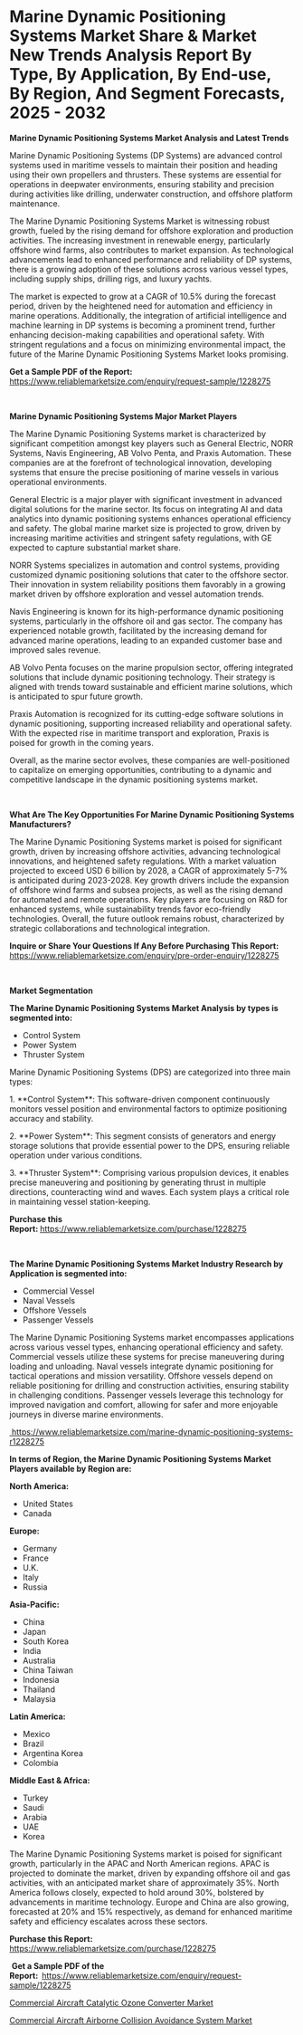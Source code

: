 <p><h1>Marine Dynamic Positioning Systems Market Share & Market New Trends Analysis Report By Type, By Application, By End-use, By Region, And Segment Forecasts, 2025 - 2032</h1></p><p><strong>Marine Dynamic Positioning Systems Market Analysis and Latest Trends</strong></p>
<p><p>Marine Dynamic Positioning Systems (DP Systems) are advanced control systems used in maritime vessels to maintain their position and heading using their own propellers and thrusters. These systems are essential for operations in deepwater environments, ensuring stability and precision during activities like drilling, underwater construction, and offshore platform maintenance.</p><p>The Marine Dynamic Positioning Systems Market is witnessing robust growth, fueled by the rising demand for offshore exploration and production activities. The increasing investment in renewable energy, particularly offshore wind farms, also contributes to market expansion. As technological advancements lead to enhanced performance and reliability of DP systems, there is a growing adoption of these solutions across various vessel types, including supply ships, drilling rigs, and luxury yachts.</p><p>The market is expected to grow at a CAGR of 10.5% during the forecast period, driven by the heightened need for automation and efficiency in marine operations. Additionally, the integration of artificial intelligence and machine learning in DP systems is becoming a prominent trend, further enhancing decision-making capabilities and operational safety. With stringent regulations and a focus on minimizing environmental impact, the future of the Marine Dynamic Positioning Systems Market looks promising.</p></p>
<p><strong>Get a Sample PDF of the Report:&nbsp;</strong> <a href="https://www.reliablemarketsize.com/enquiry/request-sample/1228275?utm_campaign=2095&utm_medium=2&utm_source=Github&utm_content=ia&utm_term=26032025&utm_id=marine-dynamic-positioning-systems">https://www.reliablemarketsize.com/enquiry/request-sample/1228275</a></p>
<p>&nbsp;</p>
<p><strong>Marine Dynamic Positioning Systems Major Market Players</strong></p>
<p><p>The Marine Dynamic Positioning Systems market is characterized by significant competition amongst key players such as General Electric, NORR Systems, Navis Engineering, AB Volvo Penta, and Praxis Automation. These companies are at the forefront of technological innovation, developing systems that ensure the precise positioning of marine vessels in various operational environments.</p><p>General Electric is a major player with significant investment in advanced digital solutions for the marine sector. Its focus on integrating AI and data analytics into dynamic positioning systems enhances operational efficiency and safety. The global marine market size is projected to grow, driven by increasing maritime activities and stringent safety regulations, with GE expected to capture substantial market share.</p><p>NORR Systems specializes in automation and control systems, providing customized dynamic positioning solutions that cater to the offshore sector. Their innovation in system reliability positions them favorably in a growing market driven by offshore exploration and vessel automation trends.</p><p>Navis Engineering is known for its high-performance dynamic positioning systems, particularly in the offshore oil and gas sector. The company has experienced notable growth, facilitated by the increasing demand for advanced marine operations, leading to an expanded customer base and improved sales revenue.</p><p>AB Volvo Penta focuses on the marine propulsion sector, offering integrated solutions that include dynamic positioning technology. Their strategy is aligned with trends toward sustainable and efficient marine solutions, which is anticipated to spur future growth.</p><p>Praxis Automation is recognized for its cutting-edge software solutions in dynamic positioning, supporting increased reliability and operational safety. With the expected rise in maritime transport and exploration, Praxis is poised for growth in the coming years.</p><p>Overall, as the marine sector evolves, these companies are well-positioned to capitalize on emerging opportunities, contributing to a dynamic and competitive landscape in the dynamic positioning systems market.</p></p>
<p>&nbsp;</p>
<p><strong>What Are The Key Opportunities For Marine Dynamic Positioning Systems Manufacturers?</strong></p>
<p><p>The Marine Dynamic Positioning Systems market is poised for significant growth, driven by increasing offshore activities, advancing technological innovations, and heightened safety regulations. With a market valuation projected to exceed USD 6 billion by 2028, a CAGR of approximately 5-7% is anticipated during 2023-2028. Key growth drivers include the expansion of offshore wind farms and subsea projects, as well as the rising demand for automated and remote operations. Key players are focusing on R&D for enhanced systems, while sustainability trends favor eco-friendly technologies. Overall, the future outlook remains robust, characterized by strategic collaborations and technological integration.</p></p>
<p><strong>Inquire or Share Your Questions If Any Before Purchasing This Report:</strong> <a href="https://www.reliablemarketsize.com/enquiry/pre-order-enquiry/1228275?utm_campaign=2095&utm_medium=2&utm_source=Github&utm_content=ia&utm_term=26032025&utm_id=marine-dynamic-positioning-systems">https://www.reliablemarketsize.com/enquiry/pre-order-enquiry/1228275</a></p>
<p>&nbsp;</p>
<p><strong>Market Segmentation</strong></p>
<p><strong>The Marine Dynamic Positioning Systems Market Analysis by types is segmented into:</strong></p>
<p><ul><li>Control System</li><li>Power System</li><li>Thruster System</li></ul></p>
<p><p>Marine Dynamic Positioning Systems (DPS) are categorized into three main types: </p><p>1. **Control System**: This software-driven component continuously monitors vessel position and environmental factors to optimize positioning accuracy and stability. </p><p>2. **Power System**: This segment consists of generators and energy storage solutions that provide essential power to the DPS, ensuring reliable operation under various conditions. </p><p>3. **Thruster System**: Comprising various propulsion devices, it enables precise maneuvering and positioning by generating thrust in multiple directions, counteracting wind and waves. Each system plays a critical role in maintaining vessel station-keeping.</p></p>
<p><strong>Purchase this Report:&nbsp;</strong><a href="https://www.reliablemarketsize.com/purchase/1228275?utm_campaign=2095&utm_medium=2&utm_source=Github&utm_content=ia&utm_term=26032025&utm_id=marine-dynamic-positioning-systems">https://www.reliablemarketsize.com/purchase/1228275</a></p>
<p>&nbsp;</p>
<p><strong>The Marine Dynamic Positioning Systems Market Industry Research by Application is segmented into:</strong></p>
<p><ul><li>Commercial Vessel</li><li>Naval Vessels</li><li>Offshore Vessels</li><li>Passenger Vessels</li></ul></p>
<p><p>The Marine Dynamic Positioning Systems market encompasses applications across various vessel types, enhancing operational efficiency and safety. Commercial vessels utilize these systems for precise maneuvering during loading and unloading. Naval vessels integrate dynamic positioning for tactical operations and mission versatility. Offshore vessels depend on reliable positioning for drilling and construction activities, ensuring stability in challenging conditions. Passenger vessels leverage this technology for improved navigation and comfort, allowing for safer and more enjoyable journeys in diverse marine environments.</p></p>
<p><a href="https://www.reliablemarketsize.com/marine-dynamic-positioning-systems-r1228275?utm_campaign=2095&utm_medium=2&utm_source=Github&utm_content=ia&utm_term=26032025&utm_id=marine-dynamic-positioning-systems">&nbsp;https://www.reliablemarketsize.com/marine-dynamic-positioning-systems-r1228275</a></p>
<p><strong>In terms of Region, the Marine Dynamic Positioning Systems Market Players available by Region are:</strong></p>
<p>
    <p> <strong> North America: </strong>
        <ul>
            <li>United States</li>
            <li>Canada</li>
        </ul>
        </p> 
    <p> <strong> Europe: </strong>
        <ul>
            <li>Germany</li>
            <li>France</li>
            <li>U.K.</li>
            <li>Italy</li>
            <li>Russia</li>
        </ul>
        </p> 
    <p> <strong> Asia-Pacific: </strong>
        <ul>
            <li>China</li>
            <li>Japan</li>
            <li>South Korea</li>
            <li>India</li>
            <li>Australia</li>
            <li>China Taiwan</li>
            <li>Indonesia</li>
            <li>Thailand</li>
            <li>Malaysia</li>
        </ul>
        </p> 
    <p> <strong> Latin America: </strong>
        <ul>
            <li>Mexico</li>
            <li>Brazil</li>
            <li>Argentina Korea</li>
            <li>Colombia</li>
        </ul>
        </p> 
    <p> <strong> Middle East & Africa: </strong>
        <ul>
            <li>Turkey</li>
            <li>Saudi</li>
            <li>Arabia</li>
            <li>UAE</li>
            <li>Korea</li>
        </ul>
    </p>
    </p>
<p><p>The Marine Dynamic Positioning Systems market is poised for significant growth, particularly in the APAC and North American regions. APAC is projected to dominate the market, driven by expanding offshore oil and gas activities, with an anticipated market share of approximately 35%. North America follows closely, expected to hold around 30%, bolstered by advancements in maritime technology. Europe and China are also growing, forecasted at 20% and 15% respectively, as demand for enhanced maritime safety and efficiency escalates across these sectors.</p></p>
<p><strong>Purchase this Report: </strong><a href="https://www.reliablemarketsize.com/purchase/1228275?utm_campaign=2095&utm_medium=2&utm_source=Github&utm_content=ia&utm_term=26032025&utm_id=marine-dynamic-positioning-systems">https://www.reliablemarketsize.com/purchase/1228275</a></p>
<p>&nbsp;<strong>Get a Sample PDF of the Report:&nbsp;&nbsp;</strong><a href="https://www.reliablemarketsize.com/enquiry/request-sample/1228275?utm_campaign=2095&utm_medium=2&utm_source=Github&utm_content=ia&utm_term=26032025&utm_id=marine-dynamic-positioning-systems">https://www.reliablemarketsize.com/enquiry/request-sample/1228275</a></p>
<p><strong></strong></p>
<p><p><a href="https://github.com/nicoletavirag/Market-Research-Report-List-5/blob/main/commercial-aircraft-catalytic-ozone-converter-market.md?utm_campaign=2095&utm_medium=2&utm_source=Github&utm_content=ia&utm_term=26032025&utm_id=marine-dynamic-positioning-systems">Commercial Aircraft Catalytic Ozone Converter Market</a></p><p><a href="https://github.com/gulaimolin/Market-Research-Report-List-7/blob/main/commercial-aircraft-airborne-collision-avoidance-system-market.md?utm_campaign=2095&utm_medium=2&utm_source=Github&utm_content=ia&utm_term=26032025&utm_id=marine-dynamic-positioning-systems">Commercial Aircraft Airborne Collision Avoidance System Market</a></p></p>